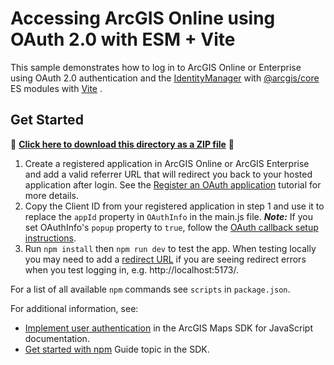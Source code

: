 # Accessing ArcGIS Online using OAuth 2.0 with ESM + Vite

This sample demonstrates how to log in to ArcGIS Online or Enterprise using OAuth 2.0 authentication and the [IdentityManager](https://developers.arcgis.com/javascript/latest/api-reference/esri-identity-IdentityManager.html) with [@arcgis/core](https://www.npmjs.com/package/@arcgis/core) ES modules with [Vite](https://vitejs.dev/) .

## Get Started

📁 **[Click here to download this directory as a ZIP file](https://esri.github.io/jsapi-resources/zips/core-sample-jsapi-oauth.zip)** 📁

1. Create a registered application in ArcGIS Online or ArcGIS Enterprise and add a valid referrer URL that will redirect you back to your hosted application after login. See the [Register an OAuth application](https://developers.arcgis.com/documentation/security-and-authentication/app-authentication/tutorials/create-oauth-credentials-app-auth/) tutorial for more details.
2. Copy the Client ID from your registered application in step 1 and use it to replace the `appId` property in `OAuthInfo` in the main.js file.
   **_Note:_** If you set OAuthInfo's `popup` property to `true`, follow the [OAuth callback setup instructions](https://github.com/Esri/jsapi-resources/tree/main/oauth).
3. Run `npm install` then `npm run dev` to test the app. When testing locally you may need to add a [redirect URL](https://developers.arcgis.com/documentation/mapping-apis-and-services/security/tutorials/add-redirect-uri/) if you are seeing redirect errors when you test logging in, e.g. http://localhost:5173/.

For a list of all available `npm` commands see `scripts` in `package.json`.

For additional information, see:

- [Implement user authentication](https://developers.arcgis.com/javascript/latest/tutorials/implement-user-authentication/) in the ArcGIS Maps SDK for JavaScript documentation.
- [Get started with npm](https://developers.arcgis.com/javascript/latest/get-started-npm/#api/) Guide topic in the SDK.
